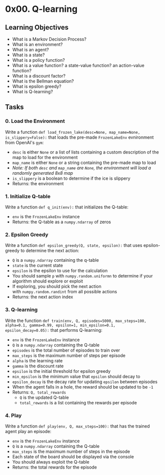 0x00. Q-learning
================

Learning Objectives
-------------------

-   What is a Markov Decision Process?
-   What is an environment?
-   What is an agent?
-   What is a state?
-   What is a policy function?
-   What is a value function? a state-value function? an action-value function?
-   What is a discount factor?
-   What is the Bellman equation?
-   What is epsilon greedy?
-   What is Q-learning?

Tasks
-----

### 0\. Load the Environment

Write a function `def load_frozen_lake(desc=None, map_name=None, is_slippery=False):` that loads the pre-made `FrozenLakeEnv` evnironment from OpenAI's `gym`:

-   `desc` is either `None` or a list of lists containing a custom description of the map to load for the environment
-   `map_name` is either `None` or a string containing the pre-made map to load
-   *Note: If both `desc` and `map_name` are `None`, the environment will load a randomly generated 8x8 map*
-   `is_slippery` is a boolean to determine if the ice is slippery
-   Returns: the environment

### 1\. Initialize Q-table

Write a function `def q_init(env):` that initializes the Q-table:

-   `env` is the `FrozenLakeEnv` instance
-   Returns: the Q-table as a `numpy.ndarray` of zeros

### 2\. Epsilon Greedy

Write a function `def epsilon_greedy(Q, state, epsilon):` that uses epsilon-greedy to determine the next action:

-   `Q` is a `numpy.ndarray` containing the q-table
-   `state` is the current state
-   `epsilon` is the epsilon to use for the calculation
-   You should sample `p` with `numpy.random.uniformn` to determine if your algorithm should explore or exploit
-   If exploring, you should pick the next action with `numpy.random.randint` from all possible actions
-   Returns: the next action index

### 3\. Q-learning

Write the function `def train(env, Q, episodes=5000, max_steps=100, alpha=0.1, gamma=0.99, epsilon=1, min_epsilon=0.1, epsilon_decay=0.05):` that performs Q-learning:

-   `env` is the `FrozenLakeEnv` instance
-   `Q` is a `numpy.ndarray` containing the Q-table
-   `episodes` is the total number of episodes to train over
-   `max_steps` is the maximum number of steps per episode
-   `alpha` is the learning rate
-   `gamma` is the discount rate
-   `epsilon` is the initial threshold for epsilon greedy
-   `min_epsilon` is the minimum value that `epsilon` should decay to
-   `epsilon_decay` is the decay rate for updating `epsilon` between episodes
-   When the agent falls in a hole, the reward should be updated to be `-1`
-   Returns: `Q, total_rewards`
    -   `Q` is the updated Q-table
    -   `total_rewards` is a list containing the rewards per episode

### 4\. Play

Write a function `def play(env, Q, max_steps=100):` that has the trained agent play an episode:

-   `env` is the `FrozenLakeEnv` instance
-   `Q` is a `numpy.ndarray` containing the Q-table
-   `max_steps` is the maximum number of steps in the episode
-   Each state of the board should be displayed via the console
-   You should always exploit the Q-table
-   Returns: the total rewards for the episode

